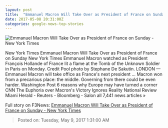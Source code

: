 ```yaml
---
layout: post
title:  "Emmanuel Macron Will Take Over as President of France on Sunday - New York Times"
date: 2017-05-08 20:31:00Z
categories: google-news-top-stories
---
```


![Emmanuel Macron Will Take Over as President of France on Sunday - New York Times](https://static01.nyt.com/images/2017/05/09/world/09France1/09France1-facebookJumbo.jpg)

New York Times Emmanuel Macron Will Take Over as President of France on Sunday New York Times Emmanuel Macron watched as President François Hollande of France lit a flame at the Tomb of the Unknown Soldier in Paris on Monday. Credit Pool photo by Stephane De Sakutin. LONDON — Emmanuel Macron will take office as France's next president ... Macron won from a precarious place: the middle. Governing from there could be even harder. Washington Post 6 reasons why Europe may have turned a corner CNN The Euphoria over Macron's Victory Ignores Reality National Review Miami Herald - Reuters - Bloomberg - Salon all 7,441 news articles »


Full story on F3News: [Emmanuel Macron Will Take Over as President of France on Sunday - New York Times](http://www.f3nws.com/n/WvCUDG)

> Posted on: Tuesday, May 9, 2017 1:31:00 AM
